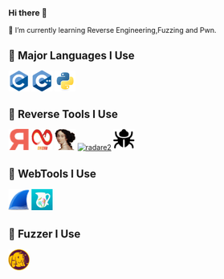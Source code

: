 ### Hi there 👋
<!--
**chan233/chan233** is a ✨ _special_ ✨ repository because its `README.md` (this file) appears on your GitHub profile.

Here are some ideas to get you started:

- 🔭 I’m currently working on ...
- 🌱 I’m currently learning ...
- 👯 I’m looking to collaborate on ...
- 🤔 I’m looking for help with ...
- 💬 Ask me about ...
- 📫 How to reach me: ...
- 😄 Pronouns: ...
- ⚡ Fun fact: ...

-->
🌱 I’m currently learning Reverse Engineering,Fuzzing and Pwn.

<h2>🚀 Major Languages I Use</h2>
<p><a target="_blank" href="https://raw.githubusercontent.com/devicons/devicon/master/icons/c/c-original.svg" style="display: inline-block;"><img src="https://raw.githubusercontent.com/devicons/devicon/master/icons/c/c-original.svg" alt="c" width="42" height="42" /></a>
<a target="_blank" href="https://raw.githubusercontent.com/devicons/devicon/master/icons/cplusplus/cplusplus-original.svg" style="display: inline-block;"><img src="https://raw.githubusercontent.com/devicons/devicon/master/icons/cplusplus/cplusplus-original.svg" alt="cplusplus" width="42" height="42" /></a>
<a target="_blank" href="https://raw.githubusercontent.com/devicons/devicon/master/icons/python/python-original.svg" style="display: inline-block;"><img src="https://raw.githubusercontent.com/devicons/devicon/master/icons/python/python-original.svg" alt="python" width="42" height="42" /></a></p>
<h2>🚀 Reverse Tools I Use</h2>
<p><a target="_blank" style="display: inline-block; border-radius: 21; overflow: hidden;"><img src="./images/frida.png" alt="frida" width="42" height="42" /></a>
<a target="_blank" style="display: inline-block; border-radius: 21; overflow: hidden;"><img src="./images/ghidra.png" alt="ghidra" width="42" height="42" /></a>
<a target="_blank" style="display: inline-block; border-radius: 21; overflow: hidden;"><img src="./images/idapro.png" alt="idapro" width="42" height="42" /></a>
<a target="_blank" href="https://creantelab.co/wp-content/uploads/2020/10/logo-1.png" style="display: inline-block; border-radius: 21; overflow: hidden;"><img src="https://creantelab.co/wp-content/uploads/2020/10/logo-1.png" alt="radare2" width="42" height="42" /></a>
<a target="_blank" style="display: inline-block; border-radius: 21; overflow: hidden;"><img src="./images/x64dbg.png" alt="x64dbg" width="42" height="42" /></a>
</p>
<h2>🚀 WebTools I Use</h2>

<p><a target="_blank" style="display: inline-block; border-radius: 21; overflow: hidden;"><img src="./images/wireshark.png" alt="wireshark" width="42" height="42" /></a>
<a target="_blank" style="display: inline-block; border-radius: 21; overflow: hidden;"><img src="./images/charles.png" alt="charles" width="42" height="42" /></a>
</p>
<h2>🚀 Fuzzer I Use</h2>
<p><a target="_blank" style="display: inline-block; border-radius: 21; overflow: hidden;"><img src="./images/aflpp_bg.svg" alt="afl" width="42" height="42" /></a>
</p>





